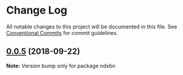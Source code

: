 # Change Log

All notable changes to this project will be documented in this file.
See [Conventional Commits](https://conventionalcommits.org) for commit guidelines.

<a name="0.0.5"></a>
## [0.0.5](https://github.com/ndxbn/ndxbn/compare/ndxbn@0.0.5-5...ndxbn@0.0.5) (2018-09-22)

**Note:** Version bump only for package ndxbn
